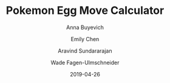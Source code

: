 ---
title: Pokemon Egg Move Calculator

external-url: https://waf.cs.illinois.edu/discovery/Pokemon-Egg-Move-Calculator/
external-img: http://waf.cs.illinois.edu/discovery/Pokemon-Egg-Move-Calculator/ss2.png

date: 2019-04-26

author:
- Anna Buyevich
- Emily Chen
- Aravind Sundararajan
- Wade Fagen-Ulmschneider
---